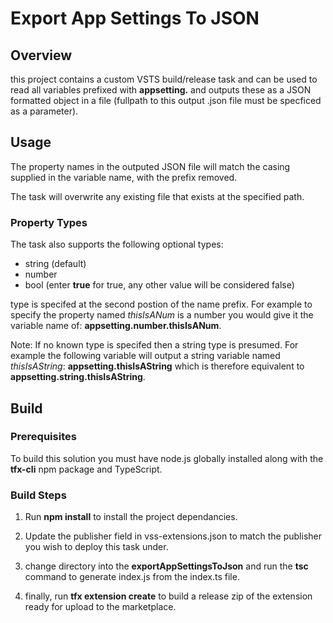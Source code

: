 # Export App Settings To JSON

## Overview

this project contains a custom VSTS build/release task and can be used to read all variables prefixed with **appsetting.** and outputs these as a JSON formatted object in a file (fullpath to this output .json file must be specficed as a parameter).

## Usage

The property names in the outputed JSON file will match the casing supplied in the variable name, with the prefix removed.

The task will overwrite any existing file that exists at the specified path.

### Property Types

The task also supports the following optional types:

* string (default)
* number
* bool (enter **true** for true, any other value will be considered false)

type is specifed at the second postion of the name prefix. For example to specify the property named *thisIsANum* is a number you would give it the variable name of:
**appsetting.number.thisIsANum**.

Note: If no known type is specifed then a string type is presumed. For example the following variable will output a string variable named *thisIsAString*: **appsetting.thisIsAString** which is therefore equivalent to **appsetting.string.thisIsAString**.

## Build

### Prerequisites

 To build this solution you must have node.js globally installed along with the **tfx-cli** npm package and TypeScript.

### Build Steps

 1. Run **npm install** to install the project dependancies.

 2. Update the publisher field in vss-extensions.json to match the publisher you wish to deploy this task under.

 3. change directory into the **exportAppSettingsToJson** and run the **tsc** command to generate index.js from the index.ts file.

 4. finally, run **tfx extension create** to build a release zip of the extension ready for upload to the marketplace.
